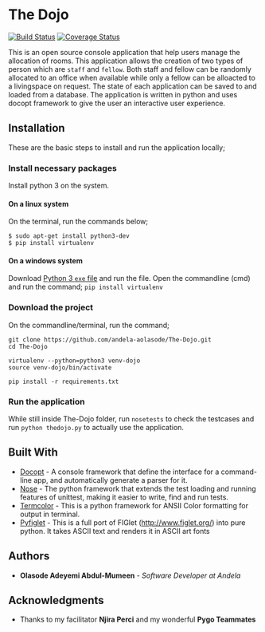 # The Dojo
[![Build Status](https://travis-ci.org/andela-aolasode/The-Dojo.svg?branch=master)](https://travis-ci.org/andela-aolasode/The-Dojo) [![Coverage Status](https://coveralls.io/repos/github/andela-aolasode/The-Dojo/badge.svg?branch=master)](https://coveralls.io/github/andela-aolasode/The-Dojo?branch=master)

This is an open source console application that help users manage the allocation of rooms. This application allows the creation of two types of person which are `staff` and `fellow`. Both staff and fellow can be randomly allocated to an office when available while only a fellow can be alloacted to a livingspace on request. The state of each application can be saved to and loaded from a database. The application is written in python and uses docopt framework to give the user an interactive user experience.

## Installation

These are the basic steps to install and run the application locally;

### Install necessary packages

Install python 3 on the system.

#### On a linux system

On the terminal, run the commands below;
```
$ sudo apt-get install python3-dev
$ pip install virtualenv
```

#### On a windows system

Download [Python 3 `exe` file](https://www.python.org/downloads/release/python-360/) and run the file.
Open the commandline (cmd) and run the command;
`pip install virtualenv`

### Download the project

On the commandline/terminal, run the command;
```
git clone https://github.com/andela-aolasode/The-Dojo.git
cd The-Dojo

virtualenv --python=python3 venv-dojo
source venv-dojo/bin/activate

pip install -r requirements.txt
```

### Run the application

While still inside The-Dojo folder, run `nosetests` to check the testcases and run `python thedojo.py` to actually use the application.

## Built With

* [Docopt](http://docopt.org/) - A console framework that define the interface for a command-line app, and automatically generate a parser for it.
* [Nose](https://pypi.python.org/pypi/nose/1.3.7) - The python framework that extends the test loading and running features of unittest, making it easier to write, find and run tests.
* [Termcolor](https://pypi.python.org/pypi/termcolor) - This is a python framework for ANSII Color formatting for output in terminal.
* [Pyfiglet](https://pypi.python.org/pypi/pyfiglet) - This is a full port of FIGlet (http://www.figlet.org/) into pure python. It takes ASCII text and renders it in ASCII art fonts

## Authors

* **Olasode Adeyemi Abdul-Mumeen** - *Software Developer at Andela*

## Acknowledgments

* Thanks to my facilitator **Njira Perci** and my wonderful **Pygo Teammates**
